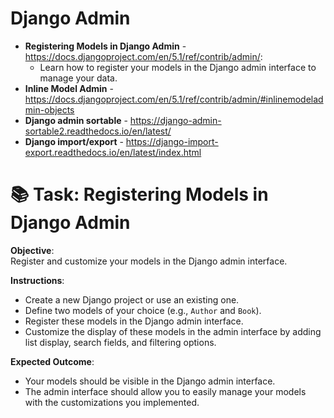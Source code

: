 # Django Admin

- **Registering Models in Django Admin** - https://docs.djangoproject.com/en/5.1/ref/contrib/admin/:
  - Learn how to register your models in the Django admin interface to manage your data.
- **Inline Model Admin** - https://docs.djangoproject.com/en/5.1/ref/contrib/admin/#inlinemodeladmin-objects
- **Django admin sortable** - https://django-admin-sortable2.readthedocs.io/en/latest/
- **Django import/export** - https://django-import-export.readthedocs.io/en/latest/index.html

# 📚 Task: Registering Models in Django Admin

**Objective**:  
Register and customize your models in the Django admin interface.

**Instructions**:
- Create a new Django project or use an existing one.
- Define two models of your choice (e.g., `Author` and `Book`).
- Register these models in the Django admin interface.
- Customize the display of these models in the admin interface by adding list display, search fields, and filtering options.

**Expected Outcome**:
- Your models should be visible in the Django admin interface.
- The admin interface should allow you to easily manage your models with the customizations you implemented.
